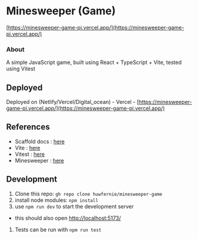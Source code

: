 # Minesweeper (Game)

[https://minesweeper-game-pi.vercel.app/](https://minesweeper-game-pi.vercel.app/)

### About

A simple JavaScript game, built using React + TypeScript + Vite, tested using Vitest

## Deployed 

Deployed on (Netlify/Vercel/Digital_ocean) - Vercel - [https://minesweeper-game-pi.vercel.app/](https://minesweeper-game-pi.vercel.app/)

## References

- Scaffold docs : [here](./docs/README_Vite.md)
- Vite : [here](https://vitejs.dev/)
- Vitest : [here](https://vitest.dev/guide/)
- Minesweeper : [here](https://en.wikipedia.org/wiki/Minesweeper_(video_game))

## Development

1. Clone this repo: `gh repo clone huwfernie/minesweeper-game`
1. install node modules: `npm install`
1. use `npm run dev` to start the development server
  - this should also open [http://localhost:5173/](http://localhost:5173/)
1. Tests can be run with `npm run test`
